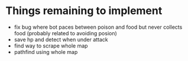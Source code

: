 # Things remaining to implement

* fix bug where bot paces between poison and food but never collects food (probably related to avoiding posion)
* save hp and detect when under attack
* find way to scrape whole map
* pathfind using whole map